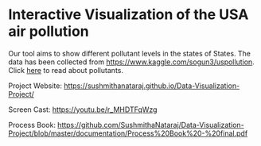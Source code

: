 # Interactive Visualization of the USA air pollution

Our tool aims to show different pollutant levels in the states of States. The data has been collected from https://www.kaggle.com/sogun3/uspollution. Click <a href="https://www.health.nsw.gov.au/environment/air/Pages/common-air-pollutants.aspx" target="_blank">here</a> to read about pollutants.</div>

Project Website: https://sushmithanataraj.github.io/Data-Visualization-Project/

Screen Cast: https://youtu.be/r_MHDTFqWzg

Process Book: https://github.com/SushmithaNataraj/Data-Visualization-Project/blob/master/documentation/Process%20Book%20-%20final.pdf
